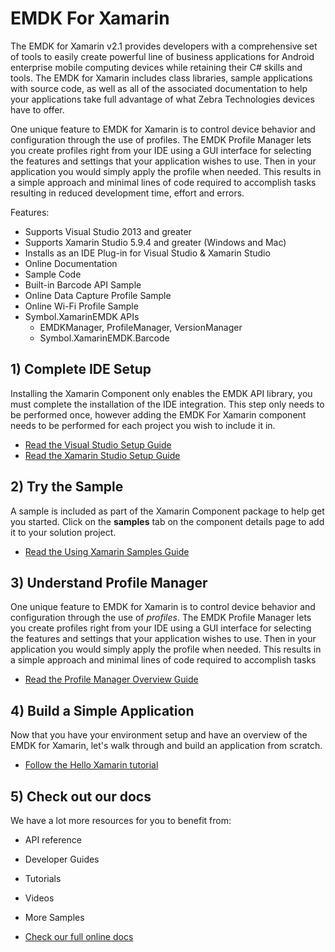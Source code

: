 
# EMDK For Xamarin 
The EMDK for Xamarin v2.1 provides developers with a comprehensive set of tools to easily create powerful line of business applications for Android enterprise mobile computing devices while retaining their C# skills and tools. The EMDK for Xamarin includes class libraries, sample applications with source code, as well as all of the associated documentation to help your applications take full advantage of what Zebra Technologies devices have to offer.

One unique feature to EMDK for Xamarin is to control device behavior and configuration through the use of profiles. The EMDK Profile Manager lets you create profiles right from your IDE using a GUI interface for selecting the features and settings that your application wishes to use. Then in your application you would simply apply the profile when needed. This results in a simple approach and minimal lines of code required to accomplish tasks resulting in reduced development time, effort and errors.

Features:

* Supports Visual Studio 2013 and greater
* Supports Xamarin Studio 5.9.4 and greater (Windows and Mac)
* Installs as an IDE Plug-in for Visual Studio & Xamarin Studio
* Online Documentation
* Sample Code
* Built-in Barcode API Sample
* Online Data Capture Profile Sample
* Online Wi-Fi Profile Sample
* Symbol.XamarinEMDK APIs
	* EMDKManager, ProfileManager, VersionManager
	* Symbol.XamarinEMDK.Barcode

## 1) Complete IDE Setup
Installing the Xamarin Component only enables the EMDK API library, you must complete the installation of the IDE integration. This step only needs to be performed once, however adding the EMDK For Xamarin component needs to be performed for each project you wish to include it in.

- [Read the Visual Studio Setup Guide](http://techdocs.zebra.com/emdk-for-xamarin/2-1/guide/vs/setup/)
- [Read the Xamarin Studio Setup Guide](http://techdocs.zebra.com/emdk-for-xamarin/2-1/guide/xs/setup/)

## 2) Try the Sample
A sample is included as part of the Xamarin Component package to help get you started. Click on the **samples** tab on the component details page to add it to your solution project.

- [Read the Using Xamarin Samples Guide](http://techdocs.zebra.com/emdk-for-xamarin/2-1/samples/)

## 3) Understand Profile Manager
One unique feature to EMDK for Xamarin is to control device behavior and configuration through the use of *profiles*. The EMDK Profile Manager lets you create profiles right from your IDE using a GUI interface for selecting the features and settings that your application wishes to use. Then in your application you would simply apply the profile when needed. This results in a simple approach and minimal lines of code required to accomplish tasks

- [Read the Profile Manager Overview Guide](http://techdocs.zebra.com/emdk-for-xamarin/2-1/guide/profilemanager/about/)

## 4) Build a Simple Application
Now that you have your environment setup and have an overview of the EMDK for Xamarin, let's walk through and build an application from scratch.

- [Follow the Hello Xamarin tutorial](http://techdocs.zebra.com/emdk-for-xamarin/2-1/tutorial/helloxamarin/)

## 5) Check out our docs
We have a lot more resources for you to benefit from:

- API reference
- Developer Guides
- Tutorials
- Videos
- More Samples


- [Check our full online docs](http://techdocs.zebra.com/)
